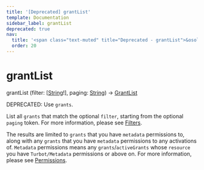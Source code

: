 ```yaml
---
title: '[Deprecated] grantList'
template: Documentation
sidebar_label: grantList
deprecated: true
nav:
  title: '<span class="text-muted" title="Deprecated - grantList">&osol; <em>grantList</em></span>'
  order: 20
---
```


# grantList

<div className="pb-4 font-roboto-slab text-lg"><span className="font-bold">grantList</span> <span style={{'fontWeight':400,'fontSize':'0.85em'}}>(filter: [<a href="/guardrails/docs/reference/graphql/scalar/String">String</a>!], paging: <a href="/guardrails/docs/reference/graphql/scalar/String">String</a>) &rarr; <a href="/guardrails/docs/reference/graphql/object/GrantList">GrantList</a></span>
</div>

<span class="deprecated-field"><span class="deprecated-title">DEPRECATED:</span> Use `grants`.</span>

List all `grants` that match the optional `filter`, starting from the optional `paging` token. For more information, please see [Filters](https://turbot.com/guardrails/docs/reference/filter).

The results are limited to `grants` that you have `metadata` permissions to, along with any `grants` that you have `metadata` permissions to any activations of. `Metadata` permissions means any `grants`/`activeGrants` whose `resource` you have `Turbot/Metadata` permissions or above on. For more information, please see [Permissions](https://turbot.com/guardrails/docs/concepts/iam/permissions).